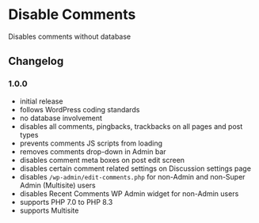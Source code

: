 # Disable Comments

Disables comments without database

## Changelog

### 1.0.0
- initial release
- follows WordPress coding standards
- no database involvement
- disables all comments, pingbacks, trackbacks on all pages and post types
- prevents comments JS scripts from loading
- removes comments drop-down in Admin bar
- disables comment meta boxes on post edit screen
- disables certain comment related settings on Discussion settings page
- disables `/wp-admin/edit-comments.php` for non-Admin and non-Super Admin (Multisite) users
- disables Recent Comments WP Admin widget for non-Admin users
- supports PHP 7.0 to PHP 8.3
- supports Multisite

